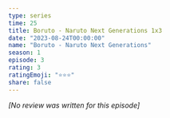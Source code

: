 ```yaml
---
type: series
time: 25
title: Boruto - Naruto Next Generations 1x3
date: "2023-08-24T00:00:00"
name: "Boruto - Naruto Next Generations"
season: 1
episode: 3
rating: 3
ratingEmoji: "⭐️⭐️⭐️"
share: false
---
```


_[No review was written for this episode]_
